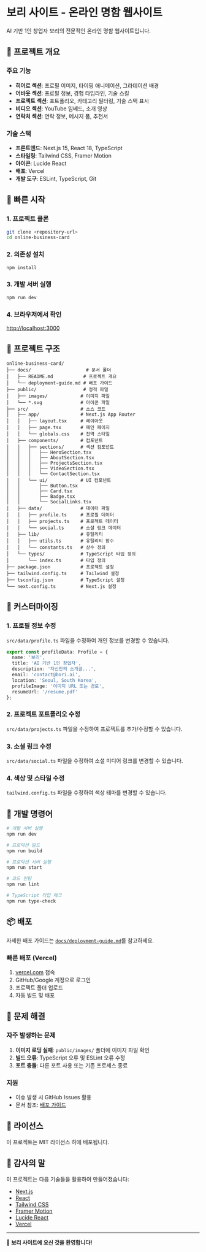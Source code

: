# 보리 사이트 - 온라인 명함 웹사이트

AI 기반 1인 창업자 보리의 전문적인 온라인 명함 웹사이트입니다.

## 🌟 프로젝트 개요

### 주요 기능
- **히어로 섹션**: 프로필 이미지, 타이핑 애니메이션, 그라데이션 배경
- **어바웃 섹션**: 프로필 정보, 경험 타임라인, 기술 스킬
- **프로젝트 섹션**: 포트폴리오, 카테고리 필터링, 기술 스택 표시
- **비디오 섹션**: YouTube 임베드, 소개 영상
- **연락처 섹션**: 연락 정보, 메시지 폼, 추천서

### 기술 스택
- **프론트엔드**: Next.js 15, React 18, TypeScript
- **스타일링**: Tailwind CSS, Framer Motion
- **아이콘**: Lucide React
- **배포**: Vercel
- **개발 도구**: ESLint, TypeScript, Git

## 🚀 빠른 시작

### 1. 프로젝트 클론
```bash
git clone <repository-url>
cd online-business-card
```

### 2. 의존성 설치
```bash
npm install
```

### 3. 개발 서버 실행
```bash
npm run dev
```

### 4. 브라우저에서 확인
[http://localhost:3000](http://localhost:3000)

## 📁 프로젝트 구조

```
online-business-card/
├── docs/                    # 문서 폴더
│   ├── README.md           # 프로젝트 개요
│   └── deployment-guide.md # 배포 가이드
├── public/                 # 정적 파일
│   ├── images/            # 이미지 파일
│   └── *.svg              # 아이콘 파일
├── src/                   # 소스 코드
│   ├── app/               # Next.js App Router
│   │   ├── layout.tsx     # 레이아웃
│   │   ├── page.tsx       # 메인 페이지
│   │   └── globals.css    # 전역 스타일
│   ├── components/        # 컴포넌트
│   │   ├── sections/      # 섹션 컴포넌트
│   │   │   ├── HeroSection.tsx
│   │   │   ├── AboutSection.tsx
│   │   │   ├── ProjectsSection.tsx
│   │   │   ├── VideoSection.tsx
│   │   │   └── ContactSection.tsx
│   │   └── ui/            # UI 컴포넌트
│   │       ├── Button.tsx
│   │       ├── Card.tsx
│   │       ├── Badge.tsx
│   │       └── SocialLinks.tsx
│   ├── data/              # 데이터 파일
│   │   ├── profile.ts     # 프로필 데이터
│   │   ├── projects.ts    # 프로젝트 데이터
│   │   └── social.ts      # 소셜 링크 데이터
│   ├── lib/               # 유틸리티
│   │   ├── utils.ts       # 유틸리티 함수
│   │   └── constants.ts   # 상수 정의
│   └── types/             # TypeScript 타입 정의
│       └── index.ts       # 타입 정의
├── package.json           # 프로젝트 설정
├── tailwind.config.ts     # Tailwind 설정
├── tsconfig.json          # TypeScript 설정
└── next.config.ts         # Next.js 설정
```

## 🎨 커스터마이징

### 1. 프로필 정보 수정
`src/data/profile.ts` 파일을 수정하여 개인 정보를 변경할 수 있습니다.

```typescript
export const profileData: Profile = {
  name: '보리',
  title: 'AI 기반 1인 창업자',
  description: '자신만의 소개글...',
  email: 'contact@bori.ai',
  location: 'Seoul, South Korea',
  profileImage: '이미지 URL 또는 경로',
  resumeUrl: '/resume.pdf'
};
```

### 2. 프로젝트 포트폴리오 수정
`src/data/projects.ts` 파일을 수정하여 프로젝트를 추가/수정할 수 있습니다.

### 3. 소셜 링크 수정
`src/data/social.ts` 파일을 수정하여 소셜 미디어 링크를 변경할 수 있습니다.

### 4. 색상 및 스타일 수정
`tailwind.config.ts` 파일을 수정하여 색상 테마를 변경할 수 있습니다.

## 🔧 개발 명령어

```bash
# 개발 서버 실행
npm run dev

# 프로덕션 빌드
npm run build

# 프로덕션 서버 실행
npm run start

# 코드 린팅
npm run lint

# TypeScript 타입 체크
npm run type-check
```

## 📦 배포

자세한 배포 가이드는 [`docs/deployment-guide.md`](./deployment-guide.md)를 참고하세요.

### 빠른 배포 (Vercel)
1. [vercel.com](https://vercel.com) 접속
2. GitHub/Google 계정으로 로그인
3. 프로젝트 폴더 업로드
4. 자동 빌드 및 배포

## 🐛 문제 해결

### 자주 발생하는 문제
1. **이미지 로딩 실패**: `public/images/` 폴더에 이미지 파일 확인
2. **빌드 오류**: TypeScript 오류 및 ESLint 오류 수정
3. **포트 충돌**: 다른 포트 사용 또는 기존 프로세스 종료

### 지원
- 이슈 발생 시 GitHub Issues 활용
- 문서 참조: [배포 가이드](./deployment-guide.md)

## 📄 라이선스

이 프로젝트는 MIT 라이선스 하에 배포됩니다.

## 🙏 감사의 말

이 프로젝트는 다음 기술들을 활용하여 만들어졌습니다:
- [Next.js](https://nextjs.org/)
- [React](https://reactjs.org/)
- [Tailwind CSS](https://tailwindcss.com/)
- [Framer Motion](https://www.framer.com/motion/)
- [Lucide React](https://lucide.dev/)
- [Vercel](https://vercel.com/)

---

**🎉 보리 사이트에 오신 것을 환영합니다!** 